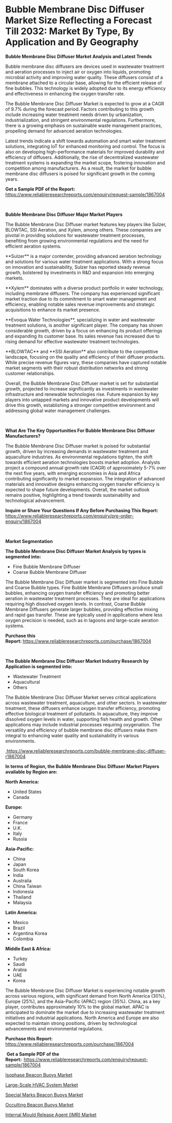 <p><h1>Bubble Membrane Disc Diffuser Market Size Reflecting a Forecast Till 2032: Market By Type, By Application and By Geography</h1></p><p><strong>Bubble Membrane Disc Diffuser Market Analysis and Latest Trends</strong></p>
<p><p>Bubble membrane disc diffusers are devices used in wastewater treatment and aeration processes to inject air or oxygen into liquids, promoting microbial activity and improving water quality. These diffusers consist of a membrane attached to a circular base, allowing for the efficient release of fine bubbles. This technology is widely adopted due to its energy efficiency and effectiveness in enhancing the oxygen transfer rate.</p><p>The Bubble Membrane Disc Diffuser Market is expected to grow at a CAGR of 9.7% during the forecast period. Factors contributing to this growth include increasing water treatment needs driven by urbanization, industrialization, and stringent environmental regulations. Furthermore, there is a growing emphasis on sustainable waste management practices, propelling demand for advanced aeration technologies.</p><p>Latest trends indicate a shift towards automation and smart water treatment solutions, integrating IoT for enhanced monitoring and control. The focus is also on developing high-performance materials for improved durability and efficiency of diffusers. Additionally, the rise of decentralized wastewater treatment systems is expanding the market scope, fostering innovation and competition among manufacturers. As a result, the market for bubble membrane disc diffusers is poised for significant growth in the coming years.</p></p>
<p><strong>Get a Sample PDF of the Report:&nbsp;</strong> <a href="https://www.reliableresearchreports.com/enquiry/request-sample/1867004?utm_campaign=32&utm_medium=2&utm_source=Github&utm_content=ia&utm_term=28022025&utm_id=bubble-membrane-disc-diffuser">https://www.reliableresearchreports.com/enquiry/request-sample/1867004</a></p>
<p>&nbsp;</p>
<p><strong>Bubble Membrane Disc Diffuser Major Market Players</strong></p>
<p><p>The Bubble Membrane Disc Diffuser market features key players like Sulzer, BLOWTAC, SSI Aeration, and Xylem, among others. These companies are pivotal in providing solutions for wastewater treatment processes, benefiting from growing environmental regulations and the need for efficient aeration systems.</p><p>**Sulzer** is a major contender, providing advanced aeration technology and solutions for various water treatment applications. With a strong focus on innovation and sustainability, Sulzer has reported steady revenue growth, bolstered by investments in R&D and expansion into emerging markets.</p><p>**Xylem** dominates with a diverse product portfolio in water technology, including membrane diffusers. The company has experienced significant market traction due to its commitment to smart water management and efficiency, enabling notable sales revenue improvements and strategic acquisitions to enhance its market presence.</p><p>**Evoqua Water Technologies**, specializing in water and wastewater treatment solutions, is another significant player. The company has shown considerable growth, driven by a focus on enhancing its product offerings and expanding its customer base. Its sales revenue has increased due to rising demand for effective wastewater treatment technologies.</p><p>**BLOWTAC** and **SSI Aeration** also contribute to the competitive landscape, focusing on the quality and efficiency of their diffuser products. While precise revenue figures vary, these companies have captured notable market segments with their robust distribution networks and strong customer relationships.</p><p>Overall, the Bubble Membrane Disc Diffuser market is set for substantial growth, projected to increase significantly as investments in wastewater infrastructure and renewable technologies rise. Future expansion by key players into untapped markets and innovative product developments will drive this growth, establishing a stronger competitive environment and addressing global water management challenges.</p></p>
<p>&nbsp;</p>
<p><strong>What Are The Key Opportunities For Bubble Membrane Disc Diffuser Manufacturers?</strong></p>
<p><p>The Bubble Membrane Disc Diffuser market is poised for substantial growth, driven by increasing demands in wastewater treatment and aquaculture industries. As environmental regulations tighten, the shift towards efficient aeration technologies boosts market adoption. Analysts project a compound annual growth rate (CAGR) of approximately 5-7% over the next five years, with emerging economies in Asia and Africa contributing significantly to market expansion. The integration of advanced materials and innovative designs enhancing oxygen transfer efficiency is expected to shape future developments. Overall, the market outlook remains positive, highlighting a trend towards sustainability and technological advancement.</p></p>
<p><strong>Inquire or Share Your Questions If Any Before Purchasing This Report:</strong> <a href="https://www.reliableresearchreports.com/enquiry/pre-order-enquiry/1867004?utm_campaign=32&utm_medium=2&utm_source=Github&utm_content=ia&utm_term=28022025&utm_id=bubble-membrane-disc-diffuser">https://www.reliableresearchreports.com/enquiry/pre-order-enquiry/1867004</a></p>
<p>&nbsp;</p>
<p><strong>Market Segmentation</strong></p>
<p><strong>The Bubble Membrane Disc Diffuser Market Analysis by types is segmented into:</strong></p>
<p><ul><li>Fine Bubble Membrane Diffuser</li><li>Coarse Bubble Membrane Diffuser</li></ul></p>
<p><p>The Bubble Membrane Disc Diffuser market is segmented into Fine Bubble and Coarse Bubble types. Fine Bubble Membrane Diffusers produce small bubbles, enhancing oxygen transfer efficiency and promoting better aeration in wastewater treatment processes. They are ideal for applications requiring high dissolved oxygen levels. In contrast, Coarse Bubble Membrane Diffusers generate larger bubbles, providing effective mixing and rapid gas transfer. These are typically used in applications where less oxygen precision is needed, such as in lagoons and large-scale aeration systems.</p></p>
<p><strong>Purchase this Report:&nbsp;</strong><a href="https://www.reliableresearchreports.com/purchase/1867004?utm_campaign=32&utm_medium=2&utm_source=Github&utm_content=ia&utm_term=28022025&utm_id=bubble-membrane-disc-diffuser">https://www.reliableresearchreports.com/purchase/1867004</a></p>
<p>&nbsp;</p>
<p><strong>The Bubble Membrane Disc Diffuser Market Industry Research by Application is segmented into:</strong></p>
<p><ul><li>Wastewater Treatment</li><li>Aquacultural</li><li>Others</li></ul></p>
<p><p>The Bubble Membrane Disc Diffuser Market serves critical applications across wastewater treatment, aquaculture, and other sectors. In wastewater treatment, these diffusers enhance oxygen transfer efficiency, promoting effective biological treatment of pollutants. In aquaculture, they improve dissolved oxygen levels in water, supporting fish health and growth. Other applications may include industrial processes requiring oxygenation. The versatility and efficiency of bubble membrane disc diffusers make them integral to enhancing water quality and sustainability in various environments.</p></p>
<p><a href="https://www.reliableresearchreports.com/bubble-membrane-disc-diffuser-r1867004?utm_campaign=32&utm_medium=2&utm_source=Github&utm_content=ia&utm_term=28022025&utm_id=bubble-membrane-disc-diffuser">&nbsp;https://www.reliableresearchreports.com/bubble-membrane-disc-diffuser-r1867004</a></p>
<p><strong>In terms of Region, the Bubble Membrane Disc Diffuser Market Players available by Region are:</strong></p>
<p>
    <p> <strong> North America: </strong>
        <ul>
            <li>United States</li>
            <li>Canada</li>
        </ul>
        </p> 
    <p> <strong> Europe: </strong>
        <ul>
            <li>Germany</li>
            <li>France</li>
            <li>U.K.</li>
            <li>Italy</li>
            <li>Russia</li>
        </ul>
        </p> 
    <p> <strong> Asia-Pacific: </strong>
        <ul>
            <li>China</li>
            <li>Japan</li>
            <li>South Korea</li>
            <li>India</li>
            <li>Australia</li>
            <li>China Taiwan</li>
            <li>Indonesia</li>
            <li>Thailand</li>
            <li>Malaysia</li>
        </ul>
        </p> 
    <p> <strong> Latin America: </strong>
        <ul>
            <li>Mexico</li>
            <li>Brazil</li>
            <li>Argentina Korea</li>
            <li>Colombia</li>
        </ul>
        </p> 
    <p> <strong> Middle East & Africa: </strong>
        <ul>
            <li>Turkey</li>
            <li>Saudi</li>
            <li>Arabia</li>
            <li>UAE</li>
            <li>Korea</li>
        </ul>
    </p>
    </p>
<p><p>The Bubble Membrane Disc Diffuser Market is experiencing notable growth across various regions, with significant demand from North America (30%), Europe (25%), and the Asia-Pacific (APAC) region (35%). China, as a key player, contributes approximately 10% to the global market. APAC is anticipated to dominate the market due to increasing wastewater treatment initiatives and industrial applications. North America and Europe are also expected to maintain strong positions, driven by technological advancements and environmental regulations.</p></p>
<p><strong>Purchase this Report: </strong><a href="https://www.reliableresearchreports.com/purchase/1867004?utm_campaign=32&utm_medium=2&utm_source=Github&utm_content=ia&utm_term=28022025&utm_id=bubble-membrane-disc-diffuser">https://www.reliableresearchreports.com/purchase/1867004</a></p>
<p>&nbsp;<strong>Get a Sample PDF of the Report:&nbsp;&nbsp;</strong><a href="https://www.reliableresearchreports.com/enquiry/request-sample/1867004?utm_campaign=32&utm_medium=2&utm_source=Github&utm_content=ia&utm_term=28022025&utm_id=bubble-membrane-disc-diffuser">https://www.reliableresearchreports.com/enquiry/request-sample/1867004</a></p>
<p><strong></strong></p>
<p><p><a href="https://github.com/ziwersekos/Market-Research-Report-List-1/blob/main/isophase-beacon-buoys-market.md?utm_campaign=32&utm_medium=2&utm_source=Github&utm_content=ia&utm_term=28022025&utm_id=bubble-membrane-disc-diffuser">Isophase Beacon Buoys Market</a></p><p><a href="https://github.com/rreynagjysma65/Market-Research-Report-List-1/blob/main/large-scale-hvac-system-market.md?utm_campaign=32&utm_medium=2&utm_source=Github&utm_content=ia&utm_term=28022025&utm_id=bubble-membrane-disc-diffuser">Large-Scale HVAC System Market</a></p><p><a href="https://github.com/raquinyagua/Market-Research-Report-List-1/blob/main/special-marks-beacon-buoys-market.md?utm_campaign=32&utm_medium=2&utm_source=Github&utm_content=ia&utm_term=28022025&utm_id=bubble-membrane-disc-diffuser">Special Marks Beacon Buoys Market</a></p><p><a href="https://github.com/shirlantosx7/Market-Research-Report-List-1/blob/main/occulting-beacon-buoys-market.md?utm_campaign=32&utm_medium=2&utm_source=Github&utm_content=ia&utm_term=28022025&utm_id=bubble-membrane-disc-diffuser">Occulting Beacon Buoys Market</a></p><p><a href="https://github.com/ximensbisade/Market-Research-Report-List-1/blob/main/internal-mould-release-agent-imr-market.md?utm_campaign=32&utm_medium=2&utm_source=Github&utm_content=ia&utm_term=28022025&utm_id=bubble-membrane-disc-diffuser">Internal Mould Release Agent (IMR) Market</a></p></p>